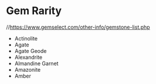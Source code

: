 ﻿# Gem Rarity
//https://www.gemselect.com/other-info/gemstone-list.php
* Actinolite
* Agate
* Agate Geode
* Alexandrite
* Almandine Garnet
* Amazonite
* Amber